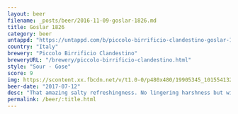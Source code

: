 ```yaml
---
layout: beer
filename: _posts/beer/2016-11-09-goslar-1826.md
title: Goslar 1826
category: beer
untappd: "https://untappd.com/b/piccolo-birrificio-clandestino-goslar-1826/1581005"
country: "Italy"
brewery: "Piccolo Birrificio Clandestino"
breweryURL: "/brewery/piccolo-birrificio-clandestino.html"
style: "Sour - Gose"
score: 9
img: https://scontent.xx.fbcdn.net/v/t1.0-0/p480x480/19905345_10155413270348745_3950345265141459091_n.jpg?oh=07246e9422d7f94e0a9da0560eed3e12&oe=5AF5693D
beer-date: "2017-07-12"
desc: "That amazing salty refreshingness. No lingering harshness but with a slight saltiness left on your lips"
permalink: /beer/:title.html
---
```

